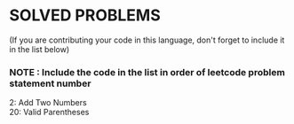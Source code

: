 # SOLVED PROBLEMS
(If you are contributing your code in this language, don't forget to include it in the list below)<br>
### NOTE : Include the code in the list in order of leetcode problem statement number

2: Add Two Numbers<br>
20: Valid Parentheses<br>
